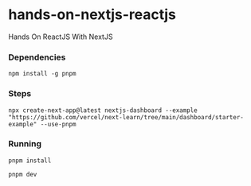 # hands-on-nextjs-reactjs
Hands On ReactJS With NextJS

### Dependencies

    npm install -g pnpm

### Steps 

    npx create-next-app@latest nextjs-dashboard --example "https://github.com/vercel/next-learn/tree/main/dashboard/starter-example" --use-pnpm


### Running

    pnpm install

    pnpm dev